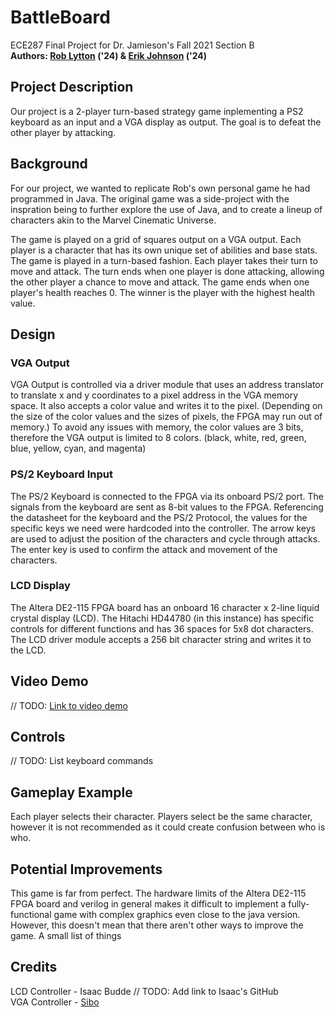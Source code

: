 # BattleBoard

ECE287 Final Project for Dr. Jamieson's Fall 2021 Section B <br>
<b>Authors: [Rob Lytton](https://github.com/RobLytton) ('24) & [Erik Johnson](https://erik.omg.lol) ('24) </b>

## Project Description

Our project is a 2-player turn-based strategy game inplementing a PS2 keyboard as an input and a VGA display as output. The goal is to defeat the other player by attacking.

## Background

For our project, we wanted to replicate Rob's own personal game he had programmed in Java. The original game was a side-project with the inspration being to further explore the use of Java, and to create a lineup of characters akin to the Marvel Cinematic Universe.

The game is played on a grid of squares output on a VGA output. Each player is a character that has its own unique set of abilities and base stats. The game is played in a turn-based fashion. Each player takes their turn to move and attack. The turn ends when one player is done attacking, allowing the other player a chance to move and attack. The game ends when one player's health reaches 0. The winner is the player with the highest health value.

## Design

### VGA Output
VGA Output is controlled via a driver module that uses an address translator to translate x and y coordinates to a pixel address in the VGA memory space. It also accepts a color value and writes it to the pixel. (Depending on the size of the color values and the sizes of pixels, the FPGA may run out of memory.) To avoid any issues with memory, the color values are 3 bits, therefore the VGA output is limited to 8 colors. (black, white, red, green, blue, yellow, cyan, and magenta)

### PS/2 Keyboard Input
The PS/2 Keyboard is connected to the FPGA via its onboard PS/2 port. The signals from the keyboard are sent as 8-bit values to the FPGA. Referencing the datasheet for the keyboard and the PS/2 Protocol, the values for the specific keys we need were hardcoded into the controller. The arrow keys are used to adjust the position of the characters and cycle through attacks. The enter key is used to confirm the attack and movement of the characters.

### LCD Display 
The Altera DE2-115 FPGA board has an onboard 16 character x 2-line liquid crystal display (LCD). The Hitachi HD44780 (in this instance) has specific controls for different functions and has 36 spaces for 5x8 dot characters. The LCD driver module accepts a 256 bit character string and writes it to the LCD.

## Video Demo
// TODO: [Link to video demo](https://www.youtube.com/watch?v=dQw4w9WgXcQ)

## Controls
// TODO: List keyboard commands
## Gameplay Example
Each player selects their character. Players select be the same character, however it is not recommended as it could create confusion between who is who.

## Potential Improvements
This game is far from perfect. The hardware limits of the Altera DE2-115 FPGA board and verilog in general makes it difficult to implement a fully-functional game with complex graphics even close to the java version. However, this doesn't mean that there aren't other ways to improve the game. A small list of things 

## Credits

LCD Controller - Isaac Budde // TODO: Add link to Isaac's GitHub <br>
VGA Controller - [Sibo](https://github.com/dongsibo/cscb58-project)